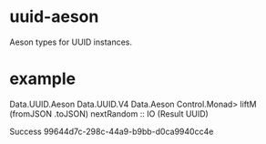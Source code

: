 uuid-aeson
==========

Aeson types for UUID instances.

example
=======

Data.UUID.Aeson Data.UUID.V4 Data.Aeson Control.Monad> liftM (fromJSON .toJSON) nextRandom  :: IO (Result UUID)

Success 99644d7c-298c-44a9-b9bb-d0ca9940cc4e
